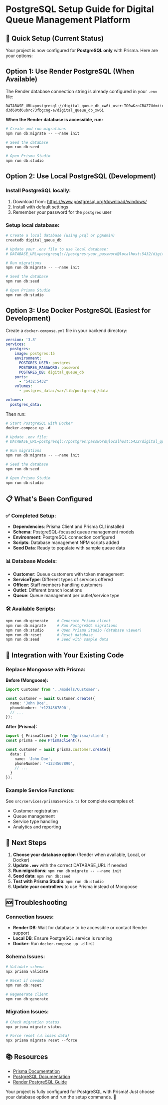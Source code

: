 # PostgreSQL Setup Guide for Digital Queue Management Platform

## 🚀 Quick Setup (Current Status)

Your project is now configured for **PostgreSQL only** with Prisma. Here are your options:

## Option 1: Use Render PostgreSQL (When Available)

The Render database connection string is already configured in your `.env` file:
```
DATABASE_URL=postgresql://digital_queue_db_xw6i_user:TO0wKznCBAZ7UdmiiqHv1sqJGQmLAoh6@dpg-d3d60td6ubrc73fbgcng-a/digital_queue_db_xw6i
```

**When the Render database is accessible, run:**
```powershell
# Create and run migrations
npm run db:migrate -- --name init

# Seed the database
npm run db:seed

# Open Prisma Studio
npm run db:studio
```

## Option 2: Use Local PostgreSQL (Development)

### Install PostgreSQL locally:
1. Download from: https://www.postgresql.org/download/windows/
2. Install with default settings
3. Remember your password for the `postgres` user

### Setup local database:
```powershell
# Create a local database (using psql or pgAdmin)
createdb digital_queue_db

# Update your .env file to use local database:
# DATABASE_URL=postgresql://postgres:your_password@localhost:5432/digital_queue_db

# Run migrations
npm run db:migrate -- --name init

# Seed the database
npm run db:seed

# Open Prisma Studio
npm run db:studio
```

## Option 3: Use Docker PostgreSQL (Easiest for Development)

Create a `docker-compose.yml` file in your backend directory:

```yaml
version: '3.8'
services:
  postgres:
    image: postgres:15
    environment:
      POSTGRES_USER: postgres
      POSTGRES_PASSWORD: password
      POSTGRES_DB: digital_queue_db
    ports:
      - "5432:5432"
    volumes:
      - postgres_data:/var/lib/postgresql/data

volumes:
  postgres_data:
```

Then run:
```powershell
# Start PostgreSQL with Docker
docker-compose up -d

# Update .env file:
# DATABASE_URL=postgresql://postgres:password@localhost:5432/digital_queue_db

# Run migrations
npm run db:migrate -- --name init

# Seed the database
npm run db:seed

# Open Prisma Studio
npm run db:studio
```

## 📋 What's Been Configured

### ✅ Completed Setup:
- **Dependencies**: Prisma Client and Prisma CLI installed
- **Schema**: PostgreSQL-focused queue management models
- **Environment**: PostgreSQL connection configured
- **Scripts**: Database management NPM scripts added
- **Seed Data**: Ready to populate with sample queue data

### 📊 Database Models:
- **Customer**: Queue customers with token management
- **ServiceType**: Different types of services offered
- **Officer**: Staff members handling customers
- **Outlet**: Different branch locations
- **Queue**: Queue management per outlet/service type

### 🛠 Available Scripts:
```powershell
npm run db:generate    # Generate Prisma client
npm run db:migrate     # Run PostgreSQL migrations
npm run db:studio      # Open Prisma Studio (database viewer)
npm run db:reset       # Reset database
npm run db:seed        # Seed with sample data
```

## 🔄 Integration with Your Existing Code

### Replace Mongoose with Prisma:

**Before (Mongoose):**
```typescript
import Customer from '../models/Customer';

const customer = await Customer.create({
  name: 'John Doe',
  phoneNumber: '+1234567890',
  // ...
});
```

**After (Prisma):**
```typescript
import { PrismaClient } from '@prisma/client';
const prisma = new PrismaClient();

const customer = await prisma.customer.create({
  data: {
    name: 'John Doe',
    phoneNumber: '+1234567890',
    // ...
  }
});
```

### Example Service Functions:

See `src/services/prismaService.ts` for complete examples of:
- Customer registration
- Queue management
- Service type handling
- Analytics and reporting

## 🚦 Next Steps

1. **Choose your database option** (Render when available, Local, or Docker)
2. **Update `.env`** with the correct DATABASE_URL if needed
3. **Run migrations**: `npm run db:migrate -- --name init`
4. **Seed data**: `npm run db:seed`
5. **Test with Prisma Studio**: `npm run db:studio`
6. **Update your controllers** to use Prisma instead of Mongoose

## 🆘 Troubleshooting

### Connection Issues:
- **Render DB**: Wait for database to be accessible or contact Render support
- **Local DB**: Ensure PostgreSQL service is running
- **Docker**: Run `docker-compose up -d` first

### Schema Issues:
```powershell
# Validate schema
npx prisma validate

# Reset if needed
npm run db:reset

# Regenerate client
npm run db:generate
```

### Migration Issues:
```powershell
# Check migration status
npx prisma migrate status

# Force reset (⚠️ loses data)
npx prisma migrate reset --force
```

## 📚 Resources

- [Prisma Documentation](https://www.prisma.io/docs/)
- [PostgreSQL Documentation](https://www.postgresql.org/docs/)
- [Render PostgreSQL Guide](https://render.com/docs/databases)

Your project is fully configured for PostgreSQL with Prisma! Just choose your database option and run the setup commands. 🎉